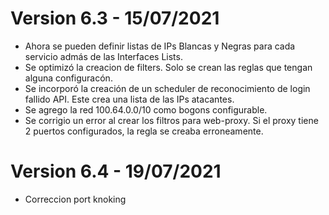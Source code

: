 # Version 6.3 - 15/07/2021
* Ahora se pueden definir listas de IPs Blancas y Negras para cada servicio admás de las Interfaces Lists.
* Se optimizó la creacion de filters. Solo se crean las reglas que tengan alguna configuracón.
* Se incorporó la creación de un scheduler de reconocimiento de login fallido API. Este crea una lista de las IPs atacantes.
* Se agrego la red 100.64.0.0/10 como bogons configurable.
* Se corrigio un error al crear los filtros para web-proxy. Si el proxy tiene 2 puertos configurados, la regla se creaba erroneamente.

# Version 6.4 - 19/07/2021
* Correccion port knoking
